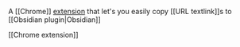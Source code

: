 A [[Chrome]] [extension](https://chrome.google.com/webstore/detail/obsidian-web/edoacekkjanmingkbkgjndndibhkegad) that let's you easily copy [[URL textlink]]s to [[Obsidian plugin|Obsidian]]

[[Chrome extension]]